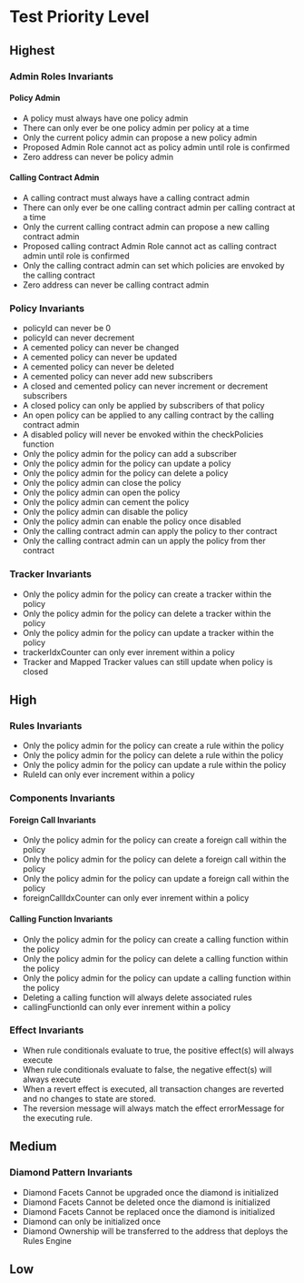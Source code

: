 # Test Priority Level 
## Highest 
### Admin Roles Invariants 
#### Policy Admin 
- A policy must always have one policy admin 
- There can only ever be one policy admin per policy at a time
- Only the current policy admin can propose a new policy admin 
- Proposed Admin Role cannot act as policy admin until role is confirmed  
- Zero address can never be policy admin 

#### Calling Contract Admin 
- A calling contract must always have a calling contract admin
- There can only ever be one calling contract admin per calling contract at a time
- Only the current calling contract admin can propose a new calling contract admin 
- Proposed calling contract Admin Role cannot act as calling contract admin until role is confirmed  
- Only the calling contract admin can set which policies are envoked by the calling contract 
- Zero address can never be calling contract admin 

### Policy Invariants 
- policyId can never be 0 
- policyId can never decrement 
- A cemented policy can never be changed
- A cemented policy can never be updated 
- A cemented policy can never be deleted 
- A cemented policy can never add new subscribers 
- A closed and cemented policy can never increment or decrement subscribers 
- A closed policy can only be applied by subscribers of that policy 
- An open policy can be applied to any calling contract by the calling contract admin 
- A disabled policy will never be envoked within the checkPolicies function 
- Only the policy admin for the policy can add a subscriber 
- Only the policy admin for the policy can update a policy 
- Only the policy admin for the policy can delete a policy 
- Only the policy admin can close the policy 
- Only the policy admin can open the policy 
- Only the policy admin can cement the policy 
- Only the policy admin can disable the policy 
- Only the policy admin can enable the policy once disabled
- Only the calling contract admin can apply the policy to ther contract
- Only the calling contract admin can un apply the policy from ther contract

### Tracker Invariants 
- Only the policy admin for the policy can create a tracker within the policy 
- Only the policy admin for the policy can delete a tracker within the policy 
- Only the policy admin for the policy can update a tracker within the policy
- trackerIdxCounter can only ever inrement within a policy
- Tracker and Mapped Tracker values can still update when policy is closed 

## High 
### Rules Invariants 
- Only the policy admin for the policy can create a rule within the policy 
- Only the policy admin for the policy can delete a rule within the policy 
- Only the policy admin for the policy can update a rule within the policy 
- RuleId can only ever increment within a policy 

### Components Invariants 
#### Foreign Call Invariants 
- Only the policy admin for the policy can create a foreign call within the policy 
- Only the policy admin for the policy can delete a foreign call within the policy 
- Only the policy admin for the policy can update a foreign call within the policy
- foreignCallIdxCounter can only ever inrement within a policy

#### Calling Function Invariants 
- Only the policy admin for the policy can create a calling function within the policy 
- Only the policy admin for the policy can delete a calling function within the policy 
- Only the policy admin for the policy can update a calling function within the policy
- Deleting a calling function will always delete associated rules 
- callingFunctionId can only ever inrement within a policy

### Effect Invariants 
- When rule conditionals evaluate to true, the positive effect(s) will always execute 
- When rule conditionals evaluate to false, the negative effect(s) will always execute 
- When a revert effect is executed, all transaction changes are reverted and no changes to state are stored. 
- The reversion message will always match the effect errorMessage for the executing rule.

## Medium 
### Diamond Pattern Invariants 
- Diamond Facets Cannot be upgraded once the diamond is initialized 
- Diamond Facets Cannot be deleted once the diamond is initialized  
- Diamond Facets Cannot be replaced once the diamond is initialized
- Diamond can only be initialized once 
- Diamond Ownership will be transferred to the address that deploys the Rules Engine  

## Low 
